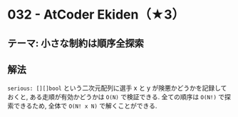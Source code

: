 # 032 - AtCoder Ekiden（★3）

## テーマ: 小さな制約は順序全探索

## 解法

`serious: [][]bool` という二次元配列に選手 x と y が険悪かどうかを記録しておくと, ある走順が有効かどうかは `O(N)` で検証できる. 全ての順序は `O(N!)` で探索できるため, 全体で `O(N! x N)` で解くことができる.

